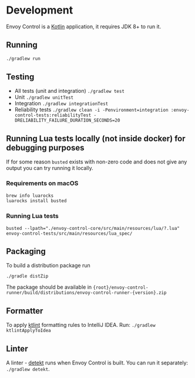 # Development

Envoy Control is a [Kotlin](https://kotlinlang.org/) application, it requires JDK 8+ to run it.

## Running
```bash
./gradlew run
```

## Testing
* All tests (unit and integration)
```./gradlew test```
* Unit 
```./gradlew unitTest```
* Integration
```./gradlew integrationTest```
* Reliability tests
```./gradlew clean -i -Penvironment=integration :envoy-control-tests:reliabilityTest -DRELIABILITY_FAILURE_DURATION_SECONDS=20```

## Running Lua tests locally (not inside docker) for debugging purposes

If for some reason `busted` exists with non-zero code and does not give any output you can try running it locally.

### Requirements on macOS

```bash
brew info luarocks
luarocks install busted
```

### Running Lua tests

```
busted --lpath="./envoy-control-core/src/main/resources/lua/?.lua"  envoy-control-tests/src/main/resources/lua_spec/
```

## Packaging
To build a distribution package run
```
./gradle distZip
```
The package should be available in `{root}/envoy-control-runner/build/distributions/envoy-control-runner-{version}.zip`

## Formatter
To apply [ktlint](https://ktlint.github.io/) formatting rules to IntelliJ IDEA. Run: `./gradlew ktlintApplyToIdea`

## Linter
A linter - [detekt](https://arturbosch.github.io/detekt/) runs when Envoy Control is built. You can run it separately:
`./gradlew detekt`.


